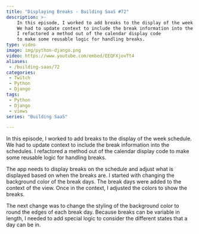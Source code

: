 ```yaml
---
title: "Displaying Breaks - Building SaaS #72"
description: >-
    In this episode, I worked to add breaks to the display of the week schedule.
    We had to update context to include the break information into the schedules.
    I refactored a method out of the calendar display code
    to make some reusable logic for handling breaks.
type: video
image: img/python-django.png
video: https://www.youtube.com/embed/EEQFXjovTt4
aliases:
 - /building-saas/72
categories:
 - Twitch
 - Python
 - Django
tags:
 - Python
 - Django
 - views
series: "Building SaaS"

---
```


In this episode, I worked to add breaks to the display of the week schedule.
We had to update context to include the break information into the schedules.
I refactored a method out of the calendar display code
to make some reusable logic for handling breaks.

The app needs to display breaks
on the schedule
and adjust what is displayed
based on when the breaks are.
I started
with changing the background color
of the break days.
The break days were added
to the context
of the view.
Once in the context,
I adjusted the colors
to show the breaks.

The next change was to change the styling
of the background color
to round the edges
of each break day.
Because breaks can be variable
in length,
I needed to add special logic
to consider the different states
that a day can be in.
